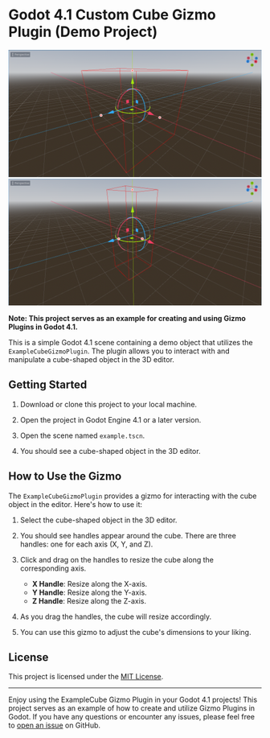 # Godot 4.1 Custom Cube Gizmo Plugin (Demo Project)

![Normal](screenshots/normal.png) 
![Adjusted](screenshots/adjusted.png)

**Note: This project serves as an example for creating and using Gizmo Plugins in Godot 4.1.**

This is a simple Godot 4.1 scene containing a demo object that utilizes the `ExampleCubeGizmoPlugin`. The plugin allows you to interact with and manipulate a cube-shaped object in the 3D editor.

## Getting Started

1. Download or clone this project to your local machine.

2. Open the project in Godot Engine 4.1 or a later version.

3. Open the scene named `example.tscn`.

4. You should see a cube-shaped object in the 3D editor.

## How to Use the Gizmo

The `ExampleCubeGizmoPlugin` provides a gizmo for interacting with the cube object in the editor. Here's how to use it:

1. Select the cube-shaped object in the 3D editor.

2. You should see handles appear around the cube. There are three handles: one for each axis (X, Y, and Z).

3. Click and drag on the handles to resize the cube along the corresponding axis.

   - **X Handle**: Resize along the X-axis.
   - **Y Handle**: Resize along the Y-axis.
   - **Z Handle**: Resize along the Z-axis.

4. As you drag the handles, the cube will resize accordingly.

5. You can use this gizmo to adjust the cube's dimensions to your liking.

## License

This project is licensed under the [MIT License](LICENSE.md).

---

Enjoy using the ExampleCube Gizmo Plugin in your Godot 4.1 projects! This project serves as an example of how to create and utilize Gizmo Plugins in Godot. If you have any questions or encounter any issues, please feel free to [open an issue](https://github.com/your-repo-link/issues) on GitHub.
